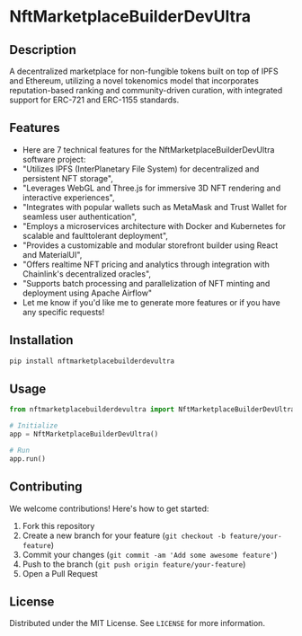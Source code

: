 # NftMarketplaceBuilderDevUltra

## Description

A decentralized marketplace for non-fungible tokens built on top of IPFS and Ethereum, utilizing a novel tokenomics model that incorporates reputation-based ranking and community-driven curation, with integrated support for ERC-721 and ERC-1155 standards.

## Features

- Here are 7 technical features for the NftMarketplaceBuilderDevUltra software project:
- "Utilizes IPFS (InterPlanetary File System) for decentralized and persistent NFT storage",
- "Leverages WebGL and Three.js for immersive 3D NFT rendering and interactive experiences",
- "Integrates with popular wallets such as MetaMask and Trust Wallet for seamless user authentication",
- "Employs a microservices architecture with Docker and Kubernetes for scalable and faulttolerant deployment",
- "Provides a customizable and modular storefront builder using React and MaterialUI",
- "Offers realtime NFT pricing and analytics through integration with Chainlink's decentralized oracles",
- "Supports batch processing and parallelization of NFT minting and deployment using Apache Airflow"
- Let me know if you'd like me to generate more features or if you have any specific requests!
## Installation

```bash
pip install nftmarketplacebuilderdevultra
```

## Usage

```python
from nftmarketplacebuilderdevultra import NftMarketplaceBuilderDevUltra

# Initialize
app = NftMarketplaceBuilderDevUltra()

# Run
app.run()
```

## Contributing

We welcome contributions! Here's how to get started:

1. Fork this repository
2. Create a new branch for your feature (`git checkout -b feature/your-feature`)
3. Commit your changes (`git commit -am 'Add some awesome feature'`)
4. Push to the branch (`git push origin feature/your-feature`)
5. Open a Pull Request

## License

Distributed under the MIT License. See `LICENSE` for more information.
